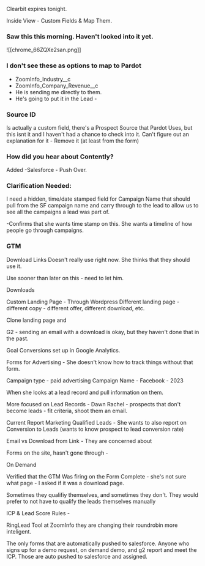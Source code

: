 
Clearbit expires tonight. 

Inside View - Custom Fields & Map Them. 

### Saw this this morning. Haven't looked into it yet.
![[chrome_66ZQXe2san.png]]

### I don't see these as options to map to Pardot
- ZoomInfo_Industry__c
-  ZoomInfo_Company_Revenue__c
- He is sending me directly to them. 
- He's going to put it in the Lead - 

### Source ID
Is actually a custom field, there's a Prospect Source that Pardot Uses, but this isnt it and I haven't had a chance to check into it.
Can't figure out an explanation for it -
	Remove it (at least from the form)

### How did you hear about Contently?
Added
-Salesforce - Push Over. 

### Clarification Needed:
I need a hidden, time/date stamped field for Campaign Name that should pull from the SF campaign name and carry through to the lead to allow us to see all the campaigns a lead was part of. 

-Confirms that she wants time stamp on this. She wants a timeline of how people go through campaigns. 

### GTM
Download Links
Doesn't really use right now. 
She thinks that they should use it. 

Use sooner than later on this - need to let him. 

Downloads 

Custom Landing Page - Through Wordpress 
Different landing page - different copy - different offer, different download, etc. 

Clone landing page and 

G2 - sending an email with a download is okay, but they haven't done that in the past. 

Goal Conversions set up in Google Analytics. 

Forms for Advertising - She doesn't know how to track things without that form. 

Campaign type - paid advertising
Campaign Name - Facebook - 2023

When she looks at a lead record and pull information on them. 

More focused on Lead Records - Dawn 
Rachel - prospects that don't become leads - fit criteria, shoot them an email. 

Current Report Marketing Qualified Leads - She wants to also report on Conversion to Leads (wants to know prospect to lead conversion rate)


Email vs Download from Link - They are concerned about 

Forms on the site, hasn't gone through - 

On Demand 

Verified that the GTM Was firing on the Form Complete - she's not sure what page - I asked if it was a download page. 

Sometimes they qualifiy themselves, and sometimes they don't. 
They would prefer to not have to qualify the leads themselves manually

ICP & Lead Score Rules - 

RingLead Tool at ZoomInfo they are changing their roundrobin more inteligent. 

The only forms that are automatically pushed to salesforce. Anyone who signs up for a demo request, on demand demo, and g2 report and meet the ICP. Those are auto pushed to salesforce and assigned. 
